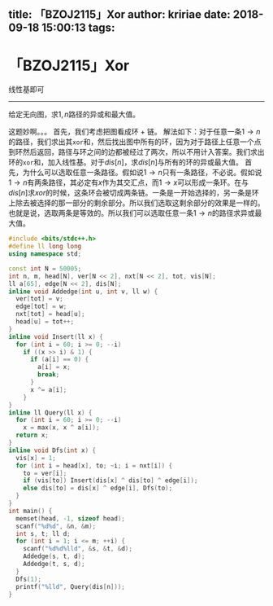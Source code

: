 title: 「BZOJ2115」Xor
author: kririae
date: 2018-09-18 15:00:13
tags:
---
# 「BZOJ2115」Xor

线性基即可

<!--more-->

---

给定无向图，求$1, n$路径的异或和最大值。

这题妙啊。。。
首先，我们考虑把图看成环 + 链。
解法如下：对于任意一条$1 \rightarrow n$的路径，我们求出其`xor`和，然后找出图中所有的环，因为对于路径上任意一个点到环然后返回，路径与环之间的边都被经过了两次，所以不用计入答案。我们求出环的`xor`和，加入线性基。对于$dis[n]$，求$dis[n]$与所有的环的异或最大值。
首先，为什么可以选取任意一条路径。假如说$1 \rightarrow n$只有一条路径，不必说。假如说$1 \rightarrow n$有两条路径，其必定有$x$作为其交汇点，而$1 \rightarrow x$可以形成一条环。在与$dis[n]$求$xor$的时候，这条环会被切成两条链。一条是一开始选择的，另一条是环上除去被选择的那一部分的剩余部分。所以我们选取这剩余部分的效果是一样的。也就是说，选取两条是等效的。所以我们可以选取任意一条$1 \rightarrow n$的路径求异或最大值。

```cpp
#include <bits/stdc++.h>
#define ll long long
using namespace std;

const int N = 50005;
int n, m, head[N], ver[N << 2], nxt[N << 2], tot, vis[N];
ll a[65], edge[N << 2], dis[N];
inline void Addedge(int u, int v, ll w) {
  ver[tot] = v;
  edge[tot] = w;
  nxt[tot] = head[u];
  head[u] = tot++;
}
inline void Insert(ll x) {
  for (int i = 60; i >= 0; --i)
    if ((x >> i) & 1) {
      if (a[i] == 0) {
        a[i] = x;
        break;
      }
      x ^= a[i];
    }
}
inline ll Query(ll x) {
  for (int i = 60; i >= 0; --i)
    x = max(x, x ^ a[i]);
  return x;
}
inline void Dfs(int x) {
  vis[x] = 1;
  for (int i = head[x], to; ~i; i = nxt[i]) {
    to = ver[i];
    if (vis[to]) Insert(dis[x] ^ dis[to] ^ edge[i]);
    else dis[to] = dis[x] ^ edge[i], Dfs(to);
  }
}
int main() {
  memset(head, -1, sizeof head);
  scanf("%d%d", &n, &m);
  int s, t; ll d;
  for (int i = 1; i <= m; ++i) {
    scanf("%d%d%lld", &s, &t, &d);
    Addedge(s, t, d);
    Addedge(t, s, d);
  }
  Dfs(1);
  printf("%lld", Query(dis[n]));
}
```